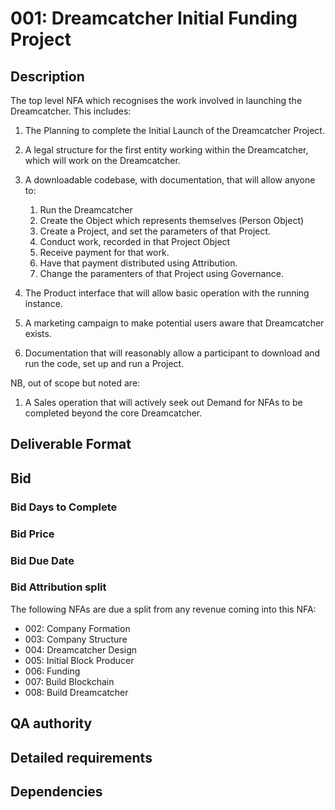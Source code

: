 # 001: Dreamcatcher Initial Funding Project

## Description

The top level NFA which recognises the work involved in launching the Dreamcatcher.  This includes:

1. The Planning to complete the Initial Launch of the Dreamcatcher Project.

1. A legal structure for the first entity working within the Dreamcatcher, which will work on the Dreamcatcher.

1. A downloadable codebase, with documentation, that will allow anyone to:

    1. Run the Dreamcatcher
    2. Create the Object which represents themselves (Person Object)
    3. Create a Project, and set the parameters of that Project.
    4. Conduct work, recorded in that Project Object
    5. Receive payment for that work.
    6. Have that payment distributed using Attribution.
    7. Change the paramenters of that Project using Governance.

1. The Product interface that will allow basic operation with the running instance.

1. A marketing campaign to make potential users aware that Dreamcatcher exists.

1. Documentation that will reasonably allow a participant to download and run the code, set up and run a Project.

NB, out of scope but noted are:

1. A Sales operation that will actively seek out Demand for NFAs to be completed beyond the core Dreamcatcher.

## Deliverable Format



## Bid 

### Bid Days to Complete

### Bid Price

### Bid Due Date

### Bid Attribution split

The following NFAs are due a split from any revenue coming into this NFA:

- 002: Company Formation
- 003: Company Structure
- 004: Dreamcatcher Design
- 005: Initial Block Producer
- 006: Funding
- 007: Build Blockchain
- 008: Build Dreamcatcher

## QA authority

## Detailed requirements

## Dependencies
